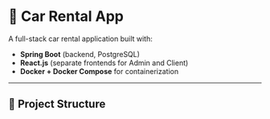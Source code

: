 # 🚗 Car Rental App

A full-stack car rental application built with:
- **Spring Boot** (backend, PostgreSQL)
- **React.js** (separate frontends for Admin and Client)
- **Docker + Docker Compose** for containerization

---

## 📂 Project Structure

